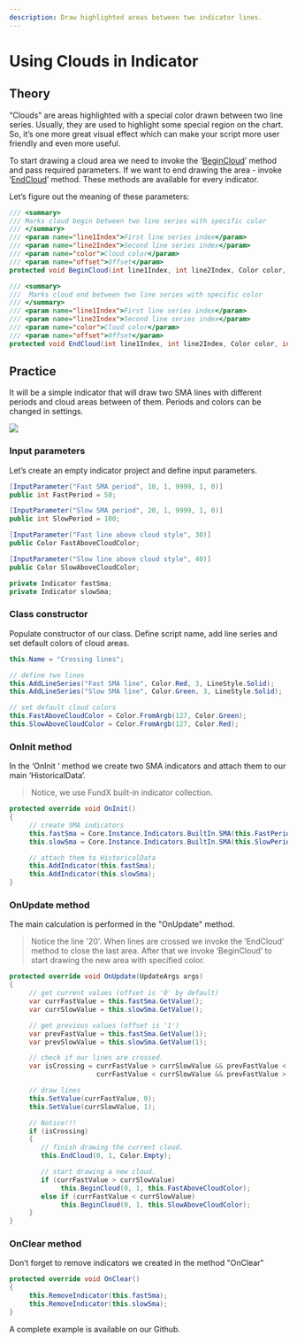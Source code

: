 ```yaml
---
description: Draw highlighted areas between two indicator lines.
---
```


# Using Clouds in Indicator

## **Theory**

“Clouds” are areas highlighted with a special color drawn between two line series. Usually, they are used to highlight some special region on the chart. So, it’s one more great visual effect which can make your script more user friendly and even more useful.

To start drawing a cloud area we need to invoke the ‘[BeginCloud](https://api.quantower.com/docs/TradingPlatform.BusinessLayer.Indicator.html#TradingPlatform_BusinessLayer_Indicator_BeginCloud_System_Int32_System_Int32_System_Drawing_Color_System_Int32_)’ method and pass required parameters. If we want to end drawing the area - invoke ‘[EndCloud](https://api.quantower.com/docs/TradingPlatform.BusinessLayer.Indicator.html#TradingPlatform_BusinessLayer_Indicator_EndCloud_System_Int32_System_Int32_System_Drawing_Color_System_Int32_)’ method. These methods are available for every indicator.

Let’s figure out the meaning of these parameters:

```csharp
/// <summary>
/// Marks cloud begin between two line series with specific color
/// </summary>
/// <param name="line1Index">First line series index</param>
/// <param name="line2Index">Second line series index</param>
/// <param name="color">Cloud color</param>
/// <param name="offset">Offset</param>
protected void BeginCloud(int line1Index, int line2Index, Color color, int offset = 0)
```

```csharp
/// <summary>
///  Marks cloud end between two line series with specific color
/// </summary>
/// <param name="line1Index">First line series index</param>
/// <param name="line2Index">Second line series index</param>
/// <param name="color">Cloud color</param>
/// <param name="offset">Offset</param>
protected void EndCloud(int line1Index, int line2Index, Color color, int offset = 0)
```

## **Practice**

It will be a simple indicator that will draw two SMA lines with different periods and сloud areas between of them. Periods and colors can be changed in settings.

![](../.gitbook/assets/using_clouds_example.jpg)

### Input parameters

Let’s create an empty indicator project and define input parameters.

```csharp
[InputParameter("Fast SMA period", 10, 1, 9999, 1, 0)]
public int FastPeriod = 50;

[InputParameter("Slow SMA period", 20, 1, 9999, 1, 0)]
public int SlowPeriod = 100;

[InputParameter("Fast line above cloud style", 30)]
public Color FastAboveCloudColor;

[InputParameter("Slow line above cloud style", 40)]
public Color SlowAboveCloudColor;

private Indicator fastSma;
private Indicator slowSma;
```

### Class constructor

Populate constructor of our class. Define script name, add line series and set default colors of cloud areas.

```csharp
this.Name = "Crossing lines";

// define two lines
this.AddLineSeries("Fast SMA line", Color.Red, 3, LineStyle.Solid);
this.AddLineSeries("Slow SMA line", Color.Green, 3, LineStyle.Solid);

// set default cloud colors
this.FastAboveCloudColor = Color.FromArgb(127, Color.Green);
this.SlowAboveCloudColor = Color.FromArgb(127, Color.Red);
```

### OnInit method

In the ‘OnInit ‘ method we create two SMA indicators and attach them to our main ‘HistoricalData’. 

> Notice, we use FundX built-in indicator collection.

```csharp
protected override void OnInit()
{
     // create SMA indicators
     this.fastSma = Core.Instance.Indicators.BuiltIn.SMA(this.FastPeriod, PriceType.Close);
     this.slowSma = Core.Instance.Indicators.BuiltIn.SMA(this.SlowPeriod, PriceType.Close);

     // attach them to HistoricalData
     this.AddIndicator(this.fastSma);
     this.AddIndicator(this.slowSma);
}

```

### OnUpdate method

The main calculation is performed in the "OnUpdate" method. 

> Notice the line '20'. When lines are crossed we invoke the ‘EndCloud’ method to close the last area. After that we invoke ‘BeginCloud’ to start drawing the new area with specified color.

```csharp
protected override void OnUpdate(UpdateArgs args)
{
     // get current values (offset is '0' by default)
     var currFastValue = this.fastSma.GetValue();
     var currSlowValue = this.slowSma.GetValue();

     // get previous values (offset is '1')
     var prevFastValue = this.fastSma.GetValue(1);
     var prevSlowValue = this.slowSma.GetValue(1);

     // check if our lines are crossed.
     var isCrossing = currFastValue > currSlowValue && prevFastValue < prevSlowValue ||
                      currFastValue < currSlowValue && prevFastValue > prevSlowValue;

     // draw lines
     this.SetValue(currFastValue, 0);
     this.SetValue(currSlowValue, 1);

     // Notice!!!
     if (isCrossing)
     {
        // finish drawing the current cloud.
        this.EndCloud(0, 1, Color.Empty);

        // start drawing a new cloud.
        if (currFastValue > currSlowValue)
             this.BeginCloud(0, 1, this.FastAboveCloudColor);
        else if (currFastValue < currSlowValue)
             this.BeginCloud(0, 1, this.SlowAboveCloudColor);
     }
}
```

### OnClear method

Don’t forget to remove indicators we created in the method "OnClear"

```csharp
protected override void OnClear()
{
     this.RemoveIndicator(this.fastSma);
     this.RemoveIndicator(this.slowSma);
}
```

A complete example is available on our Github.

